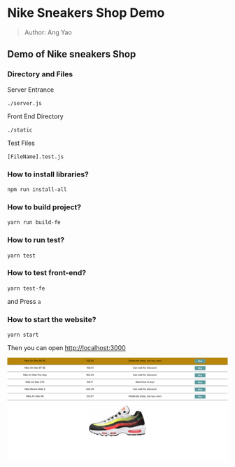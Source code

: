 # Nike Sneakers Shop Demo
> Author: Ang Yao

## Demo of Nike sneakers Shop

### Directory and Files
Server Entrance
```
./server.js
```

Front End Directory
```
./static
```

Test Files
```
[FileName].test.js
```

### How to install libraries?
```
npm run install-all
```
### How to build project?
```
yarn run build-fe
```

### How to run test?
```
yarn test
```

### How to test front-end?
```
yarn test-fe
```
and Press `a`

### How to start the website?
```
yarn start
```
Then you can open [http://localhost:3000](http://localhost:3000)

![Index page](index.page.png)